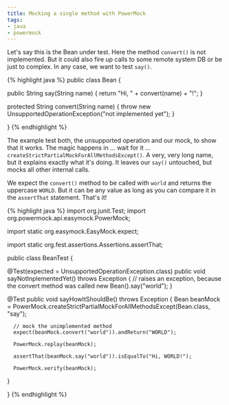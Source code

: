 ```yaml
---
title: Mocking a single method with PowerMock
tags:
- java
- powermock
---
```


Let's say this is the Bean under test. Here the method `convert()` is not 
implemented. But it could also fire up calls to some remote system DB or be just 
to complex. In any case, we want to test `say()`.

{% highlight java %}
public class Bean {

   public String say(String name) {
      return "Hi, " + convert(name) + "!";
   }
   
   protected String convert(String name) {
      throw new UnsupportedOperationException("not implemented yet");
   }
   
}
{% endhighlight %}

The example test both, the unsupported operation and our mock, to show that it 
works. The magic happens in … wait for it … `createStrictPartialMockForAllMethodsExcept()`. A 
very, very long name, but it explains exactly what it's doing. It leaves our 
`say()` untouched, but mocks all other internal calls.

We expect the `convert()` method to be called with `world` and returns the 
uppercase `WORLD`. But it can be any value as long as you can compare it in the 
`assertThat` statement. That's it!

{% highlight java %}
import org.junit.Test;
import org.powermock.api.easymock.PowerMock;

import static org.easymock.EasyMock.expect;

import static org.fest.assertions.Assertions.assertThat;

public class BeanTest {

   @Test(expected = UnsupportedOperationException.class)
   public void sayNotInplementedYet() throws Exception {
      // raises an exception, because the convert method was called
      new Bean().say("world");
   }
   
   @Test
   public void sayHowItShouldBe() throws Exception {
      Bean beanMock = PowerMock.createStrictPartialMockForAllMethodsExcept(Bean.class, "say");
      
      // mock the unimplemented method
      expect(beanMock.convert("world")).andReturn("WORLD");
      
      PowerMock.replay(beanMock);
      
      assertThat(beanMock.say("world")).isEqualTo("Hi, WORLD!");
      
      PowerMock.verify(beanMock);
   }
   
}
{% endhighlight %}

